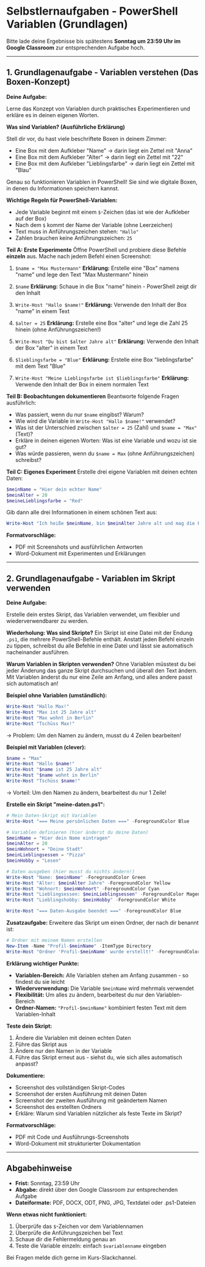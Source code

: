 # Selbstlernaufgaben - PowerShell Variablen (Grundlagen)

Bitte lade deine Ergebnisse bis spätestens **Sonntag um 23:59 Uhr im Google Classroom** zur entsprechenden Aufgabe hoch.

---

## 1. Grundlagenaufgabe - Variablen verstehen (Das Boxen-Konzept)

**Deine Aufgabe:**

Lerne das Konzept von Variablen durch praktisches Experimentieren und erkläre es in deinen eigenen Worten.

**Was sind Variablen? (Ausführliche Erklärung)**

Stell dir vor, du hast viele beschriftete Boxen in deinem Zimmer:
- Eine Box mit dem Aufkleber "Name" → darin liegt ein Zettel mit "Anna"
- Eine Box mit dem Aufkleber "Alter" → darin liegt ein Zettel mit "22"
- Eine Box mit dem Aufkleber "Lieblingsfarbe" → darin liegt ein Zettel mit "Blau"

Genau so funktionieren Variablen in PowerShell! Sie sind wie digitale Boxen, in denen du Informationen speichern kannst.

**Wichtige Regeln für PowerShell-Variablen:**
- Jede Variable beginnt mit einem `$`-Zeichen (das ist wie der Aufkleber auf der Box)
- Nach dem `$` kommt der Name der Variable (ohne Leerzeichen)
- Text muss in Anführungszeichen stehen: `"Hallo"`
- Zahlen brauchen keine Anführungszeichen: `25`

**Teil A: Erste Experimente**
Öffne PowerShell und probiere diese Befehle **einzeln** aus. Mache nach jedem Befehl einen Screenshot:

1. `$name = "Max Mustermann"`
   **Erklärung:** Erstelle eine "Box" namens "name" und lege den Text "Max Mustermann" hinein

2. `$name`
   **Erklärung:** Schaue in die Box "name" hinein - PowerShell zeigt dir den Inhalt

3. `Write-Host "Hallo $name!"`
   **Erklärung:** Verwende den Inhalt der Box "name" in einem Text

4. `$alter = 25`
   **Erklärung:** Erstelle eine Box "alter" und lege die Zahl 25 hinein (ohne Anführungszeichen!)

5. `Write-Host "Du bist $alter Jahre alt"`
   **Erklärung:** Verwende den Inhalt der Box "alter" in einem Text

6. `$lieblingsfarbe = "Blue"`
   **Erklärung:** Erstelle eine Box "lieblingsfarbe" mit dem Text "Blue"

7. `Write-Host "Meine Lieblingsfarbe ist $lieblingsfarbe"`
   **Erklärung:** Verwende den Inhalt der Box in einem normalen Text

**Teil B: Beobachtungen dokumentieren**
Beantworte folgende Fragen ausführlich:
- Was passiert, wenn du nur `$name` eingibst? Warum?
- Wie wird die Variable in `Write-Host "Hallo $name!"` verwendet?
- Was ist der Unterschied zwischen `$alter = 25` (Zahl) und `$name = "Max"` (Text)?
- Erkläre in deinen eigenen Worten: Was ist eine Variable und wozu ist sie gut?
- Was würde passieren, wenn du `$name = Max` (ohne Anführungszeichen) schreibst?

**Teil C: Eigenes Experiment**
Erstelle drei eigene Variablen mit deinen echten Daten:
```powershell
$meinName = "Hier dein echter Name"
$meinAlter = 20
$meineLieblingsfarbe = "Red"
```

Gib dann alle drei Informationen in einem schönen Text aus:
```powershell
Write-Host "Ich heiße $meinName, bin $meinAlter Jahre alt und mag die Farbe $meineLieblingsfarbe"
```

**Formatvorschläge:**
- PDF mit Screenshots und ausführlichen Antworten
- Word-Dokument mit Experimenten und Erklärungen

---

## 2. Grundlagenaufgabe - Variablen im Skript verwenden

**Deine Aufgabe:**

Erstelle dein erstes Skript, das Variablen verwendet, um flexibler und wiederverwendbarer zu werden.

**Wiederholung: Was sind Skripte?**
Ein Skript ist eine Datei mit der Endung `.ps1`, die mehrere PowerShell-Befehle enthält. Anstatt jeden Befehl einzeln zu tippen, schreibst du alle Befehle in eine Datei und lässt sie automatisch nacheinander ausführen.

**Warum Variablen in Skripten verwenden?**
Ohne Variablen müsstest du bei jeder Änderung das ganze Skript durchsuchen und überall den Text ändern. Mit Variablen änderst du nur eine Zeile am Anfang, und alles andere passt sich automatisch an!

**Beispiel ohne Variablen (umständlich):**
```powershell
Write-Host "Hallo Max!"
Write-Host "Max ist 25 Jahre alt"
Write-Host "Max wohnt in Berlin"
Write-Host "Tschüss Max!"
```
→ Problem: Um den Namen zu ändern, musst du 4 Zeilen bearbeiten!

**Beispiel mit Variablen (clever):**
```powershell
$name = "Max"
Write-Host "Hallo $name!"
Write-Host "$name ist 25 Jahre alt"
Write-Host "$name wohnt in Berlin"
Write-Host "Tschüss $name!"
```
→ Vorteil: Um den Namen zu ändern, bearbeitest du nur 1 Zeile!

**Erstelle ein Skript "meine-daten.ps1":**

```powershell
# Mein Daten-Skript mit Variablen
Write-Host "=== Meine persönlichen Daten ===" -ForegroundColor Blue

# Variablen definieren (hier änderst du deine Daten)
$meinName = "Hier dein Name eintragen"
$meinAlter = 20
$meinWohnort = "Deine Stadt"
$meinLieblingsessen = "Pizza"
$meinHobby = "Lesen"

# Daten ausgeben (hier musst du nichts ändern!)
Write-Host "Name: $meinName" -ForegroundColor Green
Write-Host "Alter: $meinAlter Jahre" -ForegroundColor Yellow
Write-Host "Wohnort: $meinWohnort" -ForegroundColor Cyan
Write-Host "Lieblingsessen: $meinLieblingsessen" -ForegroundColor Magenta
Write-Host "Lieblingshobby: $meinHobby" -ForegroundColor White

Write-Host "=== Daten-Ausgabe beendet ===" -ForegroundColor Blue
```

**Zusatzaufgabe:**
Erweitere das Skript um einen Ordner, der nach dir benannt ist:
```powershell
# Ordner mit meinem Namen erstellen
New-Item -Name "Profil-$meinName" -ItemType Directory
Write-Host "Ordner 'Profil-$meinName' wurde erstellt!" -ForegroundColor Green
```

**Erklärung wichtiger Punkte:**
- **Variablen-Bereich:** Alle Variablen stehen am Anfang zusammen - so findest du sie leicht
- **Wiederverwendung:** Die Variable `$meinName` wird mehrmals verwendet
- **Flexibilität:** Um alles zu ändern, bearbeitest du nur den Variablen-Bereich
- **Ordner-Namen:** `"Profil-$meinName"` kombiniert festen Text mit dem Variablen-Inhalt

**Teste dein Skript:**
1. Ändere die Variablen mit deinen echten Daten
2. Führe das Skript aus
3. Ändere nur den Namen in der Variable
4. Führe das Skript erneut aus - siehst du, wie sich alles automatisch anpasst?

**Dokumentiere:**
- Screenshot des vollständigen Skript-Codes
- Screenshot der ersten Ausführung mit deinen Daten
- Screenshot der zweiten Ausführung mit geändertem Namen
- Screenshot des erstellten Ordners
- Erkläre: Warum sind Variablen nützlicher als feste Texte im Skript?

**Formatvorschläge:**
- PDF mit Code und Ausführungs-Screenshots
- Word-Dokument mit strukturierter Dokumentation

---

## Abgabehinweise

- **Frist:** Sonntag, 23:59 Uhr
- **Abgabe:** direkt über den Google Classroom zur entsprechenden Aufgabe
- **Dateiformate:** PDF, DOCX, ODT, PNG, JPG, Textdatei oder .ps1-Dateien

**Wenn etwas nicht funktioniert:**
1. Überprüfe das `$`-Zeichen vor dem Variablennamen
2. Überprüfe die Anführungszeichen bei Text
3. Schaue dir die Fehlermeldung genau an
4. Teste die Variable einzeln: einfach `$variablenname` eingeben

Bei Fragen melde dich gerne im Kurs-Slackchannel.

